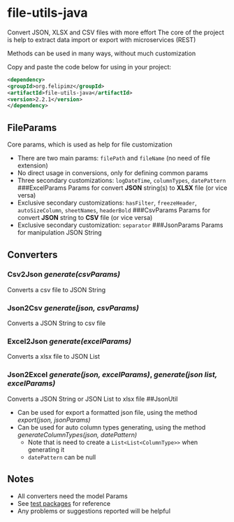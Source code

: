 # file-utils-java
Convert JSON, XLSX and CSV files with more effort
The core of the project is help to extract data import or export with microservices (REST)

Methods can be used in many ways, without much customization

Copy and paste the code below for using in your project:
```xml
<dependency>
<groupId>org.felipimz</groupId>
<artifactId>file-utils-java</artifactId>
<version>2.2.1</version>
</dependency>
```
## FileParams
Core params, which is used as help for file customization
- There are two main params: `filePath` and `fileName` (no need of file extension)
- No direct usage in conversions, only for defining common params
- Three secondary customizations: `logDateTime`, `columnTypes`, `datePattern`
###ExcelParams
Params for convert **JSON** string(s) to **XLSX** file (or vice versa)
- Exclusive secondary customizations: `hasFilter`, `freezeHeader`, `autoSizeColumn`, `sheetNames`, `headerBold`
###CsvParams
Params for convert **JSON** string to **CSV** file (or vice versa)
- Exclusive secondary customization: `separator`
###JsonParams
Params for manipulation JSON String
## Converters
### Csv2Json _generate(csvParams)_
Converts a csv file to JSON String
### Json2Csv _generate(json, csvParams)_
Converts a JSON String to csv file
### Excel2Json _generate(excelParams)_
Converts a xlsx file to JSON List
### Json2Excel _generate(json, excelParams)_, _generate(json list, excelParams)_
Converts a JSON String or JSON List to xlsx file
##JsonUtil
- Can be used for export a formatted json file, using the method _export(json, jsonParams)_
- Can be used for auto column types generating, using the method _generateColumnTypes(json, datePattern)_
  - Note that is need to create a `List<List<ColumnType>>` when generating it
  - `datePattern` can be null  
## Notes
- All converters need the model Params
- See [test packages](src/test/java) for reference
- Any problems or suggestions reported will be helpful
